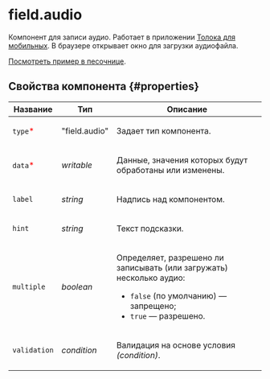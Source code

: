# field.audio

Компонент для записи аудио. Работает в приложении [Толока для мобильных](https://toloka.ai/tolokers/docs/mobile/?lang=ru). В браузере открывает окно для загрузки аудиофайла.

[Посмотреть пример в песочнице](https://clck.ru/Sbxas).

## Свойства компонента {#properties}

| Название                                 | Тип           | Описание                                                                                                                                                     |
| ---------------------------------------- | ------------- | ------------------------------------------------------------------------------------------------------------------------------------------------------------ |
| `type`<span style="color: red">\*</span> | "field.audio" | <p>Задает тип компонента.</p>                                                                                                                                |
| `data`<span style="color: red">\*</span> | _writable_    | <p>Данные, значения которых будут обработаны или изменены.</p>                                                                                               |
| `label`                                  | _string_      | <p>Надпись над компонентом.</p>                                                                                                                              |
| `hint`                                   | _string_      | <p>Текст подсказки.</p>                                                                                                                                      |
| `multiple`                               | _boolean_     | <p>Определяет, разрешено ли записывать (или загружать) несколько аудио:</p><ul><li>`false` (по умолчанию) — запрещено;</li><li>`true` — разрешено.</li></ul> |
| `validation`                             | _condition_   | <p>Валидация на основе условия <em>(condition)</em>.</p>                                                                                                     |
